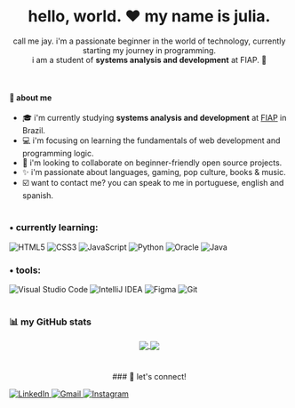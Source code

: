 <div align="center">

  <h1>hello, world. ♥️ my name is julia.</h1>

  <p>call me jay. i'm a passionate beginner in the world of technology, currently starting my journey in programming. <br />
  i am a student of <strong>systems analysis and development</strong> at FIAP. 🚀</p>
</div><br>

#### 💫 about me
<ul>
<li>🎓 i'm currently studying <strong>systems analysis and development</strong> at <a href="https://www.fiap.com.br/">FIAP</a> in Brazil.</li>
<li>💻 i'm focusing on learning the fundamentals of web development and programming logic.</li>
<li>🤔 i'm looking to collaborate on beginner-friendly open source projects.</li>
<li>✨ i'm passionate about languages, gaming, pop culture, books & music.</li>
<li>☑️ want to contact me? you can speak to me in portuguese, english and spanish.</li>
</ul>



<h1></h1>

### • currently learning:

<p align="left">
  <img src="https://img.shields.io/badge/HTML5-E34F26?style=for-the-badge&logo=html5&logoColor=white" alt="HTML5"/>
  <img src="https://img.shields.io/badge/CSS3-1572B6?style=for-the-badge&logo=css3&logoColor=white" alt="CSS3"/>
  <img src="https://img.shields.io/badge/JavaScript-F7DF1E?style=for-the-badge&logo=javascript&logoColor=black" alt="JavaScript"/>
  <img src="https://img.shields.io/badge/Python-3776AB?style=for-the-badge&logo=python&logoColor=white" alt="Python"/>
  <img src="https://img.shields.io/badge/Oracle-F80000?style=for-the-badge&logo=oracle&logoColor=white" alt="Oracle"/>
  <img src="https://img.shields.io/badge/Java-007396?style=for-the-badge&logo=java&logoColor=white" alt="Java"/>
</p>

### • tools:

<p align="left">
  <img src="https://img.shields.io/badge/VS%20Code-007ACC?style=for-the-badge&logo=visualstudiocode&logoColor=white" alt="Visual Studio Code"/>
  <img src="https://img.shields.io/badge/IntelliJ%20IDEA-000000?style=for-the-badge&logo=intellijidea&logoColor=white" alt="IntelliJ IDEA"/>
  <img src="https://img.shields.io/badge/Figma-F24E1E?style=for-the-badge&logo=figma&logoColor=white" alt="Figma"/>
  <img src="https://img.shields.io/badge/Git-F05032?style=for-the-badge&logo=git&logoColor=white" alt="Git"/>
</p>

<h1></h1>

### 📊 my GitHub stats

<p align="center">
  <a href="https://github.com/anuraghazra/github-readme-stats">
    <img align="center" src="https://github-readme-stats.vercel.app/api?username=juspanopoulos&show_icons=true&theme=dracula&include_all_commits=true&count_private=true"/>
  </a>
  <a href="https://github.com/anuraghazra/github-readme-stats">
    <img align="center" src="https://github-readme-stats.vercel.app/api/top-langs/?username=juspanopoulos&layout=compact&theme=dracula"/>
  </a>
</p>

<h1></h1>
<div align="center">
### 🔗 let's connect!

<p align="left">
  <a href="https://linkedin.com/in/juspanopoulos" target="blank">
    <img src="https://img.shields.io/badge/LinkedIn-0A66C2?style=for-the-badge&logo=linkedin&logoColor=white" alt="LinkedIn"/>
  </a>
  <a href="mailto:jusspan@gmail.com" target="blank">
    <img src="https://img.shields.io/badge/Gmail-D14836?style=for-the-badge&logo=gmail&logoColor=white" alt="Gmail"/>
  </a>
  <a href="https://instagram.com/juspanopoulos" target="_blank"><img src="https://img.shields.io/badge/Instagram-E4405F?style=for-the-badge&logo=instagram&logoColor=white" alt="Instagram"/></a>
  </p>
</div>
